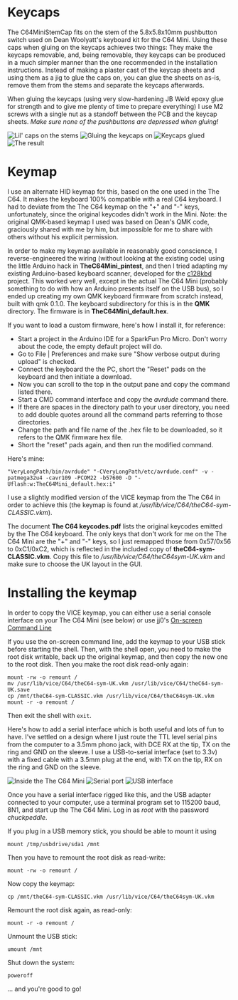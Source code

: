 # Keycaps
The C64MiniStemCap fits on the stem of the 5.8x5.8x10mm pushbutton switch used on Dean Woolyatt's keyboard kit for the C64 Mini.
Using these caps when gluing on the keycaps achieves two things: They make the keycaps removable, and, being removable, they keycaps can be produced in a much simpler manner than the one recommended in the installation instructions. Instead of making a plaster cast of the keycap sheets and using them as a jig to glue the caps on, you can glue the sheets on as-is, remove them from the stems and separate the keycaps afterwards.

When gluing the keycaps (using very slow-hardening JB Weld epoxy glue for strength and to give me plenty of time to prepare everything) I use M2 screws with a single nut as a standoff between the PCB and the keycap sheets. _Make sure none of the pushbuttons are depressed when gluing!_

![Lil' caps on the stems](Images/Key_stem_caps.jpg)
![Gluing the keycaps on](Images/Keycap_gluing.jpg)
![Keycaps glued](Images/Keycaps_glued.jpg)
![The result](Images/Final_result.jpg)

# Keymap
I use an alternate HID keymap for this, based on the one used in the The C64. It makes the keyboard 100% compatible with a real C64 keyboard. I had to deviate from the The C64 keymap on the "+" and "-" keys, unfortunately, since the original keycodes didn't work in the Mini. Note: the original QMK-based keymap I used was based on Dean's QMK code, graciously shared with me by him, but impossible for me to share with others without his explicit permission.

In order to make my keymap available in reasonably good conscience, I reverse-engineered the wiring (without looking at the existing code) using the little Arduino hack in **TheC64Mini_pintest**, and then I tried adapting my existing Arduino-based keyboard scanner, developed for the [c128kbd](https://github.com/hansliss/c128kbd) project. This worked very well, except in the actual The C64 Mini (probably something to do with how an Arduino presents itself on the USB bus), so I ended up creating my own QMK keyboard firmware from scratch instead, built with qmk 0.1.0. The keyboard subdirectory for this is in the **QMK** directory. The firmware is in **TheC64Mini_default.hex**.

If you want to load a custom firmware, here's how I install it, for reference:
* Start a project in the Arduino IDE for a SparkFun Pro Micro. Don't worry about the code, the empty default project will do.
* Go to File | Preferences and make sure "Show verbose output during upload" is checked.
* Connect the keyboard the the PC, short the "Reset" pads on the keyboard and then initiate a download.
* Now you can scroll to the top in the output pane and copy the command listed there.
* Start a CMD command interface and copy the _avrdude_ command there.
* If there are spaces in the directory path to your user directory, you need to add double quotes around all the command parts referring to those directories.
* Change the path and file name of the .hex file to be downloaded, so it refers to the QMK firmware hex file.
* Short the "reset" pads again, and then run the modified command.

Here's mine:
```
"VeryLongPath/bin/avrdude" "-CVeryLongPath/etc/avrdude.conf" -v -patmega32u4 -cavr109 -PCOM22 -b57600 -D "-Uflash:w:TheC64Mini_default.hex:i" 
```

I use a slightly modified version of the VICE keymap from the The C64 in order to achieve this (the keymap is found at _/usr/lib/vice/C64/theC64-sym-CLASSIC.vkm_).

The document **The C64 keycodes.pdf** lists the original keycodes emitted by the The C64 keyboard. The only keys that don't work for me on the The C64 Mini are the "+" and "-" keys, so I just remapped those from 0x57/0x56 to 0xC1/0xC2, which is reflected in the included copy of **theC64-sym-CLASSIC.vkm**. Copy this file to _/usr/lib/vice/C64/theC64sym-UK.vkm_ and make sure to choose the UK layout in the GUI.

# Installing the keymap
In order to copy the VICE keymap, you can either use a serial console interface on your The C64 Mini (see below) or use jj0's [On-screen Command Line](https://thec64community.online/thread/806/the64-on-screen-command-line)

If you use the on-screen command line, add the keymap to your USB stick before starting the shell. Then, with the shell open, you need to make the root disk writable, back up the original keymap, and then copy the new one to the root disk. Then you make the root disk read-only again:
```
mount -rw -o remount /
mv /usr/lib/vice/C64/theC64-sym-UK.vkm /usr/lib/vice/C64/theC64-sym-UK.save
cp /mnt/theC64-sym-CLASSIC.vkm /usr/lib/vice/C64/theC64sym-UK.vkm
mount -r -o remount /
```

Then exit the shell with ```exit```.

Here's how to add a serial interface which is both useful and lots of fun to have. I've settled on a design where I just route the TTL level serial pins from the computer to a 3.5mm phono jack, with DCE RX at the tip, TX on the ring and GND on the sleeve. I use a USB-to-serial interface (set to 3.3v) with a fixed cable with a 3.5mm plug at the end, with TX on the tip, RX on the ring and GND on the sleeve.

![Inside the The C64 Mini](Images/Serial_interface_installed.jpg)
![Serial port](Images/Serial_interface_socket.jpg)
![USB interface](Images/USB_adapter.jpg)

Once you have a serial interface rigged like this, and the USB adapter connected to your computer, use a terminal program set to 115200 baud, 8N1, and start up the The C64 Mini. Log in as _root_ with the password _chuckpeddle_.

If you plug in a USB memory stick, you should be able to mount it using
```
mount /tmp/usbdrive/sda1 /mnt
```

Then you have to remount the root disk as read-write:
```
mount -rw -o remount /
```

Now copy the keymap:
```
cp /mnt/theC64-sym-CLASSIC.vkm /usr/lib/vice/C64/theC64sym-UK.vkm
```

Remount the root disk again, as read-only:
```
mount -r -o remount /
```

Unmount the USB stick:
```
umount /mnt
```

Shut down the system:
```
poweroff
```

... and you're good to go!

